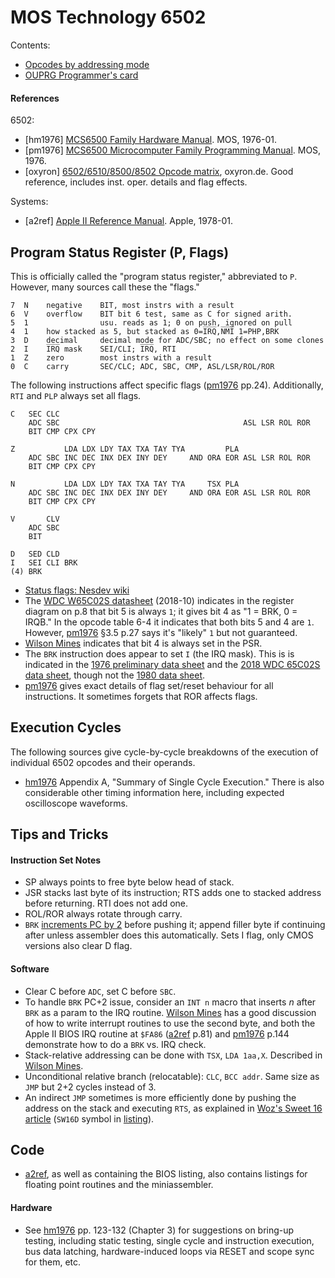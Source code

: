 MOS Technology 6502
===================

Contents:
- [Opcodes by addressing mode](opcodes)
- [OUPRG Programmer's card](progcard)

#### References

6502:
- \[hm1976] [MCS6500 Family Hardware Manual][hm1976]. MOS, 1976-01.
- \[pm1976] [MCS6500 Microcomputer Family Programming Manual][pm1976].
  MOS, 1976.
- \[oxyron] [6502/6510/8500/8502 Opcode matrix][oxyron], oxyron.de.
  Good reference, includes inst. oper. details and flag effects.


Systems:
- \[a2ref] [Apple II Reference Manual][a2ref]. Apple, 1978-01.


Program Status Register (P, Flags)
----------------------------------

This is officially called the "program status register," abbreviated
to `P`. However, many sources call these the "flags."

    7  N    negative    BIT, most instrs with a result
    6  V    overflow    BIT bit 6 test, same as C for signed arith.
    5  1                usu. reads as 1; 0 on push, ignored on pull
    4  1    how stacked as 5, but stacked as 0=I̅R̅Q̅,N̅M̅I̅ 1=PHP,BRK
    3  D    decimal     decimal mode for ADC/SBC; no effect on some clones
    2  I    I̅R̅Q̅ mask    SEI/CLI; I̅R̅Q̅, RTI
    1  Z    zero        most instrs with a result
    0  C    carry       SEC/CLC; ADC, SBC, CMP, ASL/LSR/ROL/ROR

The following instructions affect specific flags ([pm1976] pp.24).
Additionally, `RTI` and `PLP` always set all flags.

    C   SEC CLC
        ADC SBC                                         ASL LSR ROL ROR
        BIT CMP CPX CPY

    Z           LDA LDX LDY TAX TXA TAY TYA         PLA
        ADC SBC INC DEC INX DEX INY DEY     AND ORA EOR ASL LSR ROL ROR
        BIT CMP CPX CPY

    N           LDA LDX LDY TAX TXA TAY TYA     TSX PLA
        ADC SBC INC DEC INX DEX INY DEY     AND ORA EOR ASL LSR ROL ROR
        BIT CMP CPX CPY

    V       CLV
        ADC SBC
        BIT

    D   SED CLD
    I   SEI CLI BRK
    (4) BRK

- [Status flags: Nesdev wiki][nesdev-flags]
- The [WDC W65C02S datasheet][ds2018] (2018-10) indicates in the
  register diagram on p.8 that bit 5 is always `1`; it gives bit 4 as
  "1 = BRK, 0 = IRQB." In the opcode table 6-4 it indicates that both
  bits 5 and 4 are `1`. However, [pm1976] §3.5 p.27 says it's "likely"
  `1` but not guaranteed.
- [Wilson Mines][wmint2.2] indicates that bit 4 is always set in the
  PSR.
- The `BRK` instruction does appear to set `I` (the IRQ mask). This is
  is indicated in the [1976 preliminary data sheet][ds1976] and the
  [2018 WDC 65C02S data sheet][ds2018], though not the [1980 data
  sheet][ds1980].
- [pm1976] gives exact details of flag set/reset behaviour for all
  instructions. It sometimes forgets that ROR affects flags.


Execution Cycles
----------------

The following sources give cycle-by-cycle breakdowns of the execution
of individual 6502 opcodes and their operands.
- [hm1976] Appendix A, "Summary of Single Cycle Execution." There is
  also considerable other timing information here, including expected
  oscilloscope waveforms.


Tips and Tricks
---------------

#### Instruction Set Notes

- SP always points to free byte below head of stack.
- JSR stacks last byte of its instruction; RTS adds one to stacked
  address before returning. RTI does not add one.
- ROL/ROR always rotate through carry.
- `BRK` [increments PC by 2][brk-pc2] before pushing it; append filler
  byte if continuing after unless assembler does this automatically.
  Sets I flag, only CMOS versions also clear D flag.

#### Software

- Clear C before `ADC`, set C before `SBC`.
- To handle `BRK` PC+2 issue, consider an `INT n` macro that inserts
  _n_ after `BRK` as a param to the IRQ routine. [Wilson
  Mines][wmint2.2] has a good discussion of how to write interrupt
  routines to use the second byte, and both the Apple II BIOS IRQ
  routine at `$FA86` ([a2ref] p.81) and [pm1976] p.144 demonstrate how
  to do a `BRK` vs. IRQ check.
- Stack-relative addressing can be done with `TSX`, `LDA 1aa,X`.
  Described in [Wilson Mines][wmint2.2].
- Unconditional relative branch (relocatable): `CLC`, `BCC addr`. Same
  size as `JMP` but 2+2 cycles instead of 3.
- An indirect `JMP` sometimes is more efficiently done by pushing the
  address on the stack and executing `RTS`, as explained in [Woz's
  Sweet 16 article][sw16] (`SW16D` symbol in [listing][sw16asm]).


Code
----

- [a2ref], as well as containing the BIOS listing, also contains
  listings for floating point routines and the miniassembler.

#### Hardware

- See [hm1976] pp. 123-132 (Chapter 3) for suggestions on bring-up
  testing, including static testing, single cycle and instruction
  execution, bus data latching, hardware-induced loops via RESET and
  scope sync for them, etc.


<!-------------------------------------------------------------------->
[a2ref]: https://archive.org/details/bitsavers_appleapple_10059029/
[brk-pc2]: http://forum.6502.org/viewtopic.php?t=1917
[ds1976]: http://archive.6502.org/datasheets/mos_6500_mpu_preliminary_may_1976.pdf
[ds1980]: http://archive.6502.org/datasheets/mos_6500_mpu_mar_1980.pdf
[ds2018]: http://archive.6502.org/datasheets/wdc_w65c02s_oct_8_2018.pdf
[hm1976]: http://archive.6502.org/books/mcs6500_family_hardware_manual.pdf
[nesdev-flags]: https://wiki.nesdev.com/w/index.php/Status_flags
[oxyron]: http://www.oxyron.de/html/opcodes02.html
[pm1976]: https://archive.org/details/6500-50a_mcs6500pgmmanjan76
[sw16]: http://amigan.1emu.net/kolsen/programming/sweet16.html
[sw16asm]: https://github.com/cbmeeks/Sweet-16/blob/master/sweet16.asm
[wmint2.2]: http://wilsonminesco.com/6502interrupts/#2.2
